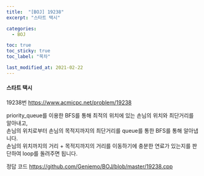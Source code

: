 ```yaml
---
title:  "[BOJ] 19238"
excerpt: "스타트 택시"

categories:
  - BOJ

toc: true
toc_sticky: true
toc_label: "목차"

last_modified_at: 2021-02-22
---
```


#### 스타트 택시

19238번 <https://www.acmicpc.net/problem/19238>

priority_queue를 이용한 BFS를 통해 최적의 위치에 있는 손님의 위치와 최단거리를 알아내고,<br>
손님의 위치로부터 손님의 목적지까지의 최단거리를 queue를 통한 BFS를 통해 알아냅니다.<br>
손님의 위치까지의 거리 + 목적지까지의 거리를 이동하기에 충분한 연료가 있는지를 판단하여 loop를 돌려주면 됩니다.

정답 코드 <https://github.com/Geniemo/BOJ/blob/master/19238.cpp>